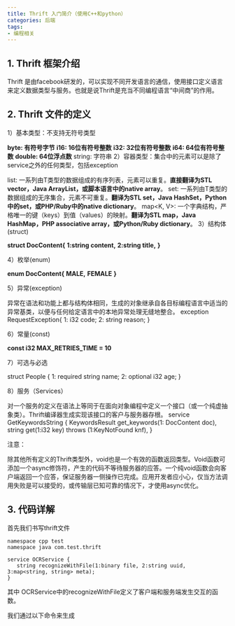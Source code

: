 ```yaml
---
title: Thrift 入门简介（使用C++和python）
categories: 后端
tags:
- 编程相关
---
```


## 1. Thrift 框架介绍

Thrift 是由facebook研发的，可以实现不同开发语言的通信，使用接口定义语言来定义数据类型与服务。也就是说Thrift是充当不同编程语言“中间商”的作用。

## 2. Thrift 文件的定义

1）基本类型：不支持无符号类型

**byte: 有符号字节**
**i16: 16位有符号整数**
**i32: 32位有符号整数**
**i64: 64位有符号整数**
**double: 64位浮点数**
string: 字符串
2）容器类型：集合中的元素可以是除了service之外的任何类型，包括exception

list<T>: 一系列由T类型的数据组成的有序列表，元素可以重复。**直接翻译为STL vector，Java ArrayList，或脚本语言中的native array**。
set<T>: 一系列由T类型的数据组成的无序集合，元素不可重复。**翻译为STL set，Java HashSet，Python中的set，或PHP/Ruby中的native dictionary**。
map<K, V>: 一个字典结构，严格唯一的键（keys）到值（values）的映射。**翻译为STL map，Java HashMap，PHP associative array，或Python/Ruby dictionary**。
3）结构体(struct)

**struct DocContent{**
    **1:string content,**
    **2:string title,**
**}**

4）枚举(enum)

**enum DocContent{**
    **MALE,**
    **FEMALE**
**}**

5）异常(exception)

异常在语法和功能上都与结构体相同，生成的对象继承自各目标编程语言中适当的异常基类，以便与任何给定语言中的本地异常处理无缝地整合。
exception RequestException{
    1: i32 code;
    2: string reason;
}

6）常量(const)

**const i32 MAX_RETRIES_TIME = 10**

 7）可选与必选

struct People {
    1: required string name;
    2: optional i32 age;
}

8）服务（Services）

对一个服务的定义在语法上等同于在面向对象编程中定义一个接口（或一个纯虚抽象类）。Thrift编译器生成实现该接口的客户与服务器存根。
service GetKeywordsString {
    KeywordsResult get_keywords(1: DocContent doc),
    string get(1:i32 key) throws (1:KeyNotFound knf),
}

注意：

除其他所有定义的Thrift类型外，void也是一个有效的函数返回类型。Void函数可添加一个async修饰符，产生的代码不等待服务器的应答。一个纯void函数会向客户端返回一个应答，保证服务器一侧操作已完成。应用开发者应小心，仅当方法调用失败是可以接受的，或传输层已知可靠的情况下，才使用async优化。



## 3. 代码详解

首先我们书写thrift文件

```
namespace cpp test
namespace java com.test.thrift

service OCRService {
   string recognizeWithFile(1:binary file, 2:string uuid, 3:map<string, string> meta);
}
```

其中 OCRService中的recognizeWithFile定义了客户端和服务端发生交互的函数。

我们通过以下命令来生成
